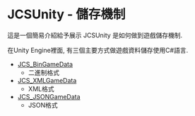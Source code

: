 # JCSUnity - 儲存機制

這是一個簡易介紹給予展示 JCSUnity 是如何做到遊戲儲存機制.

在Unity Engine裡面, 有三個主要方式做遊戲資料儲存使用C#語言.

* [JCS_BinGameData](http://www.jcs-profile.com:3001/ScriptReference/index.html?page=SaveLoad_sl_JCS_BinGameData)
  - 二進制格式
* [JCS_XMLGameData](http://www.jcs-profile.com:3001/ScriptReference/index.html?page=SaveLoad_sl_JCS_XMLGameData)
  - XML格式
* [JCS_JSONGameData](http://www.jcs-profile.com:3001/ScriptReference/index.html?page=SaveLoad_sl_JCS_JSONGameData)
  - JSON格式
